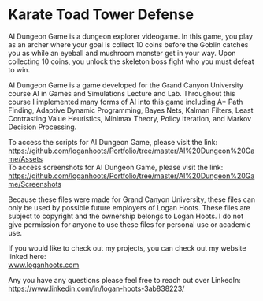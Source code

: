 # Karate Toad Tower Defense #

AI Dungeon Game is a dungeon explorer videogame. In this game, you play as an archer where your goal is collect 10 coins before the Goblin catches you as while an eyeball and mushroom monster get in your way. Upon collecting 10 coins, you unlock the skeleton boss fight who you must defeat to win.

AI Dungeon Game is a game developed for the Grand Canyon University course AI in Games and Simulations Lecture and Lab. Throughout this course I implemented many forms of AI into this game including A* Path Finding, Adaptive Dynamic Programming, Bayes Nets, Kalman Filters, Least Contrasting Value Heuristics, Minimax Theory, Policy Iteration, and Markov Decision Processing.

To access the scripts for AI Dungeon Game, please visit the link:\
 https://github.com/loganhoots/Portfolio/tree/master/AI%20Dungeon%20Game/Assets \
To access screenshots for AI Dungeon Game, please visit the link:\
 https://github.com/loganhoots/Portfolio/tree/master/AI%20Dungeon%20Game/Screenshots

Because these files were made for Grand Canyon University, these files can only be used by possible future employers of Logan Hoots. These files are subject to copyright and the ownership belongs to Logan Hoots. I do not give permission for anyone to use these files for personal use or academic use.

If you would like to check out my projects, you can check out my website linked here:\
 www.loganhoots.com

Any you have any questions please feel free to reach out over LinkedIn:\
  https://www.linkedin.com/in/logan-hoots-3ab838223/
